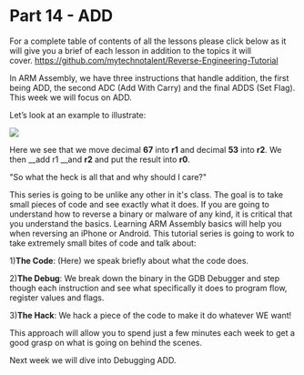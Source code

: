 # Part 14 - ADD

For a complete table of contents of all the lessons please click below as it will give you a brief of each lesson in addition to the topics it will cover.&nbsp;https://github.com/mytechnotalent/Reverse-Engineering-Tutorial

In ARM Assembly, we have three instructions that handle addition, the first being ADD, the second ADC (Add With Carry) and the final ADDS (Set Flag). This week we will focus on ADD.

Let’s look at an example to illustrate:

<div class="slate-resizable-image-embed slate-image-embed__resize-full-width"><img src="https://media-exp1.licdn.com/dms/image/C4E12AQEny5K8xnjjgA/article-inline_image-shrink_1000_1488/0/1520193949676?e=1614211200&amp;v=beta&amp;t=hAe8kIC6nccoAOLmoefSjy0826iVkAE9x_YnnNENKGg"/></div>

Here we see that we move decimal __67__ into __r1__ and decimal __53__ into __r2__. We then __add r1 __and __r2__ and put the result into __r0__.

"So what the heck is all that and why should I care?"

This series is going to be unlike any other in it's class.&nbsp;The goal is to take small pieces of code and see exactly what it does.&nbsp;If you are going to understand how to reverse a binary or malware of any kind, it is critical that you understand the basics.&nbsp;Learning ARM Assembly basics will help you when reversing an iPhone or Android. This tutorial series is going to work to take extremely small bites of code and talk about:

1)__The Code__:&nbsp;(Here) we speak briefly about what the code does.

2)__The Debug__:&nbsp;We break down the binary in the GDB Debugger and step though each instruction and see what specifically it does to program flow, register values and flags.

3)__The Hack__:&nbsp;We hack a piece of the code to make it do whatever WE want!

This approach will allow you to spend just a few minutes each week to get a good grasp on what is going on behind the scenes.

Next week we will dive into Debugging ADD.